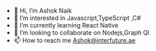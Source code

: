 - 👋 Hi, I’m Ashok Naik
- 👀 I’m interested in Javascript,TypeScript ,C#
- 🌱 I’m currently learning  React Native
- 💞️ I’m looking to collaborate on Nodejs,Graph Ql
- 📫 How to reach me Ashok@interfuture.ae

<!---
ashknik/ashknik is a ✨ special ✨ repository because its `README.md` (this file) appears on your GitHub profile.
You can click the Preview link to take a look at your changes.
--->

